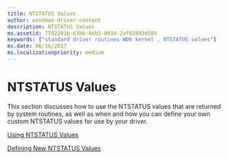 ```yaml
---
title: NTSTATUS Values
author: windows-driver-content
description: NTSTATUS Values
ms.assetid: 7792201b-63bb-4db5-803d-2af02893d505
keywords: ["standard driver routines WDK kernel , NTSTATUS values"]
ms.date: 06/16/2017
ms.localizationpriority: medium
---
```


# NTSTATUS Values





This section discusses how to use the NTSTATUS values that are returned by system routines, as well as when and how you can define your own custom NTSTATUS values for use by your driver.

[Using NTSTATUS Values](using-ntstatus-values.md)

[Defining New NTSTATUS Values](defining-new-ntstatus-values.md)

 

 




